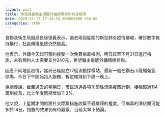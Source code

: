 ```yaml
---
layout: post
title: 徐德義冀僱主提醒外傭積極參與病毒檢測
date: 2020-12-17 17:16:53.000000000 +08:00
categories: rthk
---
```


食物及衞生局副局長徐德義表示，過去兩個星期的新型肺炎疫情嚴峻，確診數字維持橫行，社區傳播風險仍然很高。

他表示，外傭今天起可預約接受一次免費病毒檢測，明日起至下月31日進行檢測，未有預約人士需要支付240元，希望僱主提醒外傭積極參與。

因應不同地區疫情，當局已經設立12個流動採樣站，最新一個在鑽石山龍蟠苑籃球場，今日下午開始投入服務，暫定維持到下周一晚上。

徐德義說，截至過去的星期日，市民透過各項季節性流感疫苗計劃，接種超過114萬劑疫苗，比上年度同期增加11.3%。

他又說，上星期才開始將社交距離措施收緊至最嚴謹的程度，但病毒的潛伏期可能多於14日，措施的效果仍有待觀察，目前太早下結論。
